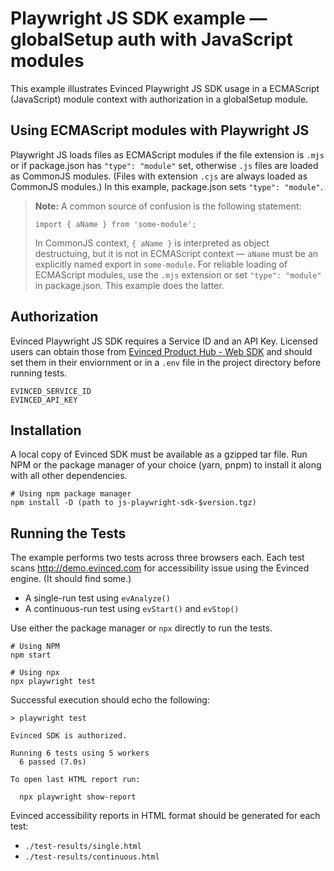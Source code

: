 # Playwright JS SDK example — globalSetup auth with JavaScript modules

This example illustrates Evinced Playwright JS SDK usage in a ECMAScript
(JavaScript) module context with authorization in a globalSetup module.

## Using ECMAScript modules with Playwright JS

Playwright JS loads files as ECMAScript modules if the file extension is `.mjs`
or if package.json has `"type": "module"` set, otherwise `.js` files are loaded
as CommonJS modules. (Files with extension `.cjs` are always loaded as CommonJS
modules.) In this example, package.json sets `"type": "module"`.

> **Note:** A common source of confusion is the following statement:
>
> ```
> import { aName } from 'some-module';
> ```
>
> In CommonJS context, `{ aName }` is interpreted as object destructuing, but it
> is not in ECMAScript context — `aName` must be an explicitly named export in
> `some-module`. For reliable loading of ECMAScript modules, use the `.mjs`
> extension or set `"type": "module"` in package.json. This example does the
> latter.

## Authorization

Evinced Playwright JS SDK requires a Service ID and an API Key. Licensed users
can obtain those from
[Evinced Product Hub - Web SDK](https://hub.evinced.com/web-sdk) and should set
them in their enviornment or in a `.env` file in the project directory before
running tests.

```shell
EVINCED_SERVICE_ID
EVINCED_API_KEY
```

## Installation

A local copy of Evinced SDK must be available as a gzipped tar file. Run NPM or
the package manager of your choice (yarn, pnpm) to install it along with all
other dependencies.

```shell
# Using npm package manager
npm install -D (path to js-playwright-sdk-$version.tgz)
```

## Running the Tests

The example performs two tests across three browsers each. Each test scans
http://demo.evinced.com for accessibility issue using the Evinced engine. (It
should find some.)

- A single-run test using `evAnalyze()`
- A continuous-run test using `evStart()` and `evStop()`

Use either the package manager or `npx` directly to run the tests.

```shell
# Using NPM
npm start

# Using npx
npx playwright test
```

Successful execution should echo the following:

```shell
> playwright test

Evinced SDK is authorized.

Running 6 tests using 5 workers
  6 passed (7.0s)

To open last HTML report run:

  npx playwright show-report
```

Evinced accessibility reports in HTML format should be generated for each test:

- `./test-results/single.html`
- `./test-results/continuous.html`
